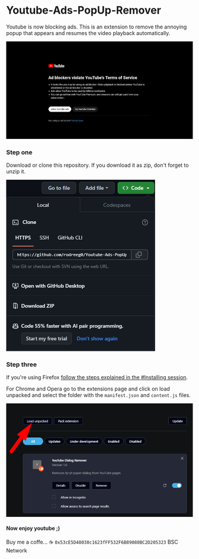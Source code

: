 # Youtube-Ads-PopUp-Remover
Youtube is now blocking ads. This is an extension to remove the annoying popup that appears and resumes the video playback automatically.

![Sample Image](./images/1.png)

### Step one

Download or clone this repository. If you download it as zip, don't forget to unzip it.

![Sample Image](./images/2.png)

### Step three
If you're using Firefox [follow the steps explained in the #Installing session](https://developer.mozilla.org/en-US/docs/Mozilla/Add-ons/WebExtensions/Your_first_WebExtension).

For Chrome and Opera go to the extensions page and click on load unpacked and select the folder with the `manifest.json` and `content.js` files.

![Sample Image](./images/3.png)

#### Now enjoy youtube ;)

Buy me a coffe... ☕
`0x53cE5D48030c1623fFF532F6B89080BC2D205323` BSC Network
